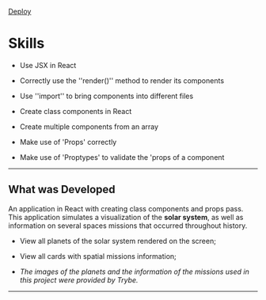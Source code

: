 [Deploy]()
# Skills

* Use JSX in React

* Correctly use the ''render()'' method to render its components

* Use ''import'' to bring components into different files

* Create class components in React

* Create multiple components from an array

* Make use of 'Props' correctly

* Make use of 'Proptypes' to validate the 'props of a component

---

## What was Developed

An application in React with creating class components and props pass. This application simulates a visualization of the **solar system**, as well as information on several spaces missions that occurred throughout history.

* View all planets of the solar system rendered on the screen;
* View all cards with spatial missions information;

* *The images of the planets and the information of the missions used in this project were provided by Trybe.*

---
